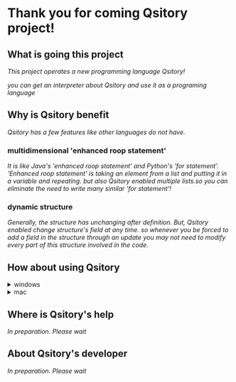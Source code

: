 # Thank you for coming Qsitory project!

## What is going this project

*This project operates a new programming language Qsitory!*

*you can get an interpreter about Qsitory and use it as a programing language*

## Why is Qsitory benefit

*Qsitory has a few features like other languages do not have.*

### multidimensional 'enhanced roop statement'

*It is like Java's 'enhanced roop statement' and Python's 'for statement'.
'Enhanced roop statement' is taking an element from a list and putting it in a variable and repeating. but also Qsitory enabled multiple lists.so you can eliminate the need to write many similar 'for statement'!*

### dynamic structure

*Generally, the structure has unchanging after definition. But, Qsitory enabled change structure's field at any time. so whenever you be forced to add a field in the structure through an update you may not need to modify every part of this structure involved in the code.*

## How about using Qsitory

<details>
<summary>windows</summary>

### 0. you should download their item before using Qsitory ###

#### download gnuWin32 and set PATH to use the 'make' command

https://gnuwin32.sourceforge.net/packages/make.htm

#### download OCaml64 to compile the Qsitory program

https://fdopen.github.io/opam-repository-mingw/installation/

#### download menhir to run the Qsitory parser

Cygwin64>>opam install menhir

_ 1. Download the zip file and expand C: OCaml64/home/'username'... _

_ 2. open Cygwin64 Terminal _

_ 3. input their code _

**code**

**cd 'to Qsitory-main path'**

**opam switch**
  
**make**
   
**qsitory -f ''your program's text file name''**

</details>

<details>
<summary>mac</summary>


### 0. you should download their item before using Qsitory ###

#### download Homebrew and set PATH to use the 'make' command

https://brew.sh/index_ja

#### download OCaml to compile the Qsitory program

Terminal>>brew install opam

#### download menhir to run the Qsitory parser

Terminal>>opam install menhir

_ 1. Download the zip file and expand _

_ 2. Terminal _

_ 3. input their code _

**code**

**cd 'to Qsitory-main path'**
   
**opam switch**
  
**make**
   
**qsitory -f 'your program's text file names'**

</details>

## Where is Qsitory's help

*In preparation. Please wait*

## About Qsitory's developer

*In preparation. Please wait*